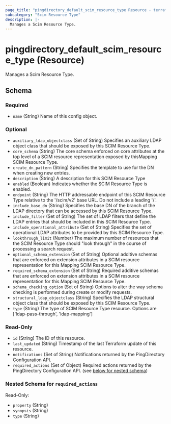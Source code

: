 ```yaml
---
page_title: "pingdirectory_default_scim_resource_type Resource - terraform-provider-pingdirectory"
subcategory: "Scim Resource Type"
description: |-
  Manages a Scim Resource Type.
---
```


# pingdirectory_default_scim_resource_type (Resource)

Manages a Scim Resource Type.



<!-- schema generated by tfplugindocs -->
## Schema

### Required

- `name` (String) Name of this config object.

### Optional

- `auxiliary_ldap_objectclass` (Set of String) Specifies an auxiliary LDAP object class that should be exposed by this SCIM Resource Type.
- `core_schema` (String) The core schema enforced on core attributes at the top level of a SCIM resource representation exposed by thisMapping SCIM Resource Type.
- `create_dn_pattern` (String) Specifies the template to use for the DN when creating new entries.
- `description` (String) A description for this SCIM Resource Type
- `enabled` (Boolean) Indicates whether the SCIM Resource Type is enabled.
- `endpoint` (String) The HTTP addressable endpoint of this SCIM Resource Type relative to the '/scim/v2' base URL. Do not include a leading '/'.
- `include_base_dn` (String) Specifies the base DN of the branch of the LDAP directory that can be accessed by this SCIM Resource Type.
- `include_filter` (Set of String) The set of LDAP filters that define the LDAP entries that should be included in this SCIM Resource Type.
- `include_operational_attribute` (Set of String) Specifies the set of operational LDAP attributes to be provided by this SCIM Resource Type.
- `lookthrough_limit` (Number) The maximum number of resources that the SCIM Resource Type should "look through" in the course of processing a search request.
- `optional_schema_extension` (Set of String) Optional additive schemas that are enforced on extension attributes in a SCIM resource representation for this Mapping SCIM Resource Type.
- `required_schema_extension` (Set of String) Required additive schemas that are enforced on extension attributes in a SCIM resource representation for this Mapping SCIM Resource Type.
- `schema_checking_option` (Set of String) Options to alter the way schema checking is performed during create or modify requests.
- `structural_ldap_objectclass` (String) Specifies the LDAP structural object class that should be exposed by this SCIM Resource Type.
- `type` (String) The type of SCIM Resource Type resource. Options are ['ldap-pass-through', 'ldap-mapping']

### Read-Only

- `id` (String) The ID of this resource.
- `last_updated` (String) Timestamp of the last Terraform update of this resource.
- `notifications` (Set of String) Notifications returned by the PingDirectory Configuration API.
- `required_actions` (Set of Object) Required actions returned by the PingDirectory Configuration API. (see [below for nested schema](#nestedatt--required_actions))

<a id="nestedatt--required_actions"></a>
### Nested Schema for `required_actions`

Read-Only:

- `property` (String)
- `synopsis` (String)
- `type` (String)



